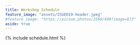 ```yaml
---
title: Workshop Schedule
feature_image: "assets/ISGEO19-header.jpeg"
#feature_image: "https://picsum.photos/2560/600?image=873"
aside: true
---
```

{% include schedule.html %}
